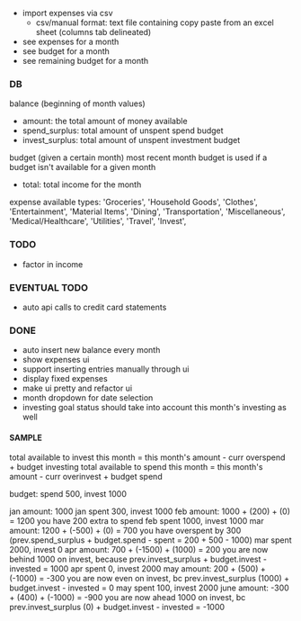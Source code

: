 - import expenses via csv
  - csv/manual format: text file containing copy paste from an excel sheet (columns tab delineated)
- see expenses for a month
- see budget for a month
- see remaining budget for a month


### DB

balance (beginning of month values)
- amount: the total amount of money available
- spend_surplus: total amount of unspent spend budget
- invest_surplus: total amount of unspent investment budget

budget (given a certain month)
most recent month budget is used if a budget isn't available for a given month
- total: total income for the month

expense
available types:
'Groceries',
'Household Goods',
'Clothes',
'Entertainment',
'Material Items',
'Dining',
'Transportation',
'Miscellaneous',
'Medical/Healthcare',
'Utilities',
'Travel',
'Invest',

### TODO
- factor in income

### EVENTUAL TODO
- auto api calls to credit card statements

### DONE
- auto insert new balance every month
- show expenses ui
- support inserting entries manually through ui
- display fixed expenses
- make ui pretty and refactor ui
- month dropdown for date selection
- investing goal status should take into account this month's investing as well


#### SAMPLE
total available to invest this month = this month's amount - curr overspend + budget investing
total available to spend this month = this month's amount - curr overinvest + budget spend

budget: spend 500, invest 1000

jan amount: 1000
jan spent 300, invest 1000
feb amount: 1000 + (200) + (0) = 1200 you have 200 extra to spend
feb spent 1000, invest 1000
mar amount: 1200 + (-500) + (0) = 700 you have overspent by 300 (prev.spend_surplus + budget.spend - spent = 200 + 500 - 1000)
mar spent 2000, invest 0
apr amount: 700 + (-1500) + (1000) = 200 you are now behind 1000 on invest, because prev.invest_surplus + budget.invest - invested = 1000
apr spent 0, invest 2000
may amount: 200 + (500) + (-1000) = -300 you are now even on invest, bc prev.invest_surplus (1000) + budget.invest - invested = 0
may spent 100, invest 2000
june amount: -300 + (400) + (-1000) = -900 you are now ahead 1000 on invest, bc prev.invest_surplus (0) + budget.invest - invested = -1000